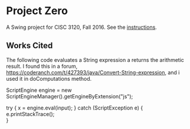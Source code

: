 # Project Zero

A Swing project for CISC 3120, Fall 2016. See the [instructions](http://bc-cisc3120-f16.github.io/project1).
## Works Cited

The following code evaluates a String expression a returns the arithmetic result. I found this in a forum, https://coderanch.com/t/427393/java/Convert-String-expression, and i used it in doComputations method.

 ScriptEngine engine = new ScriptEngineManager().getEngineByExtension("js");

 try { 
          x = engine.eval(input);
     } catch (ScriptException e) {
          e.printStackTrace();   
     }  
	  
     
     
     
     
